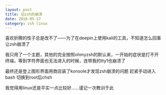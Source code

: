 ```yaml
---
layout: post
title: 记zsh的崩溃
date: 2018-05-17
category: zsh linux
---
```


喜欢折腾的性子总是改不了——为了在deepin上使用kali的工具，不知道怎么回事让zsh崩溃了

我只用了一个主题，其他的完全按照ohmyzsh的默认来，一开始的症状是打不开终端，等到字符界面也无法进入的时候，连带我的tty1也崩溃了

最终还是登上图形界面用商店装了konsole才发现zsh崩溃的问题 赶紧手动进入bash 切换到root后chsh

我觉得用linux还是平实一点比较好……谨记一次教训于此
